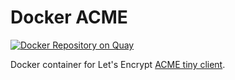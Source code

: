 # Docker ACME

[![Docker Repository on Quay](https://quay.io/repository/panubo/acme/status "Docker Repository on Quay")](https://quay.io/repository/panubo/acme)

Docker container for Let's Encrypt [ACME tiny client](https://github.com/diafygi/acme-tiny).
